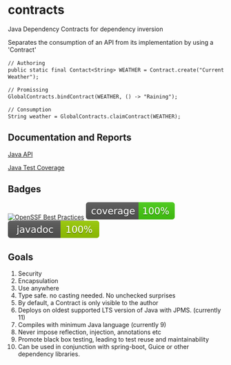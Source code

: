 # contracts 
Java Dependency Contracts for dependency inversion 

Separates the consumption of an API from its implementation by using a 'Contract'

```
// Authoring
public static final Contact<String> WEATHER = Contract.create("Current Weather");
```
```
// Promissing
GlobalContracts.bindContract(WEATHER, () -> "Raining");
```
```
// Consumption
String weather = GlobalContracts.claimContract(WEATHER);
```
## Documentation and Reports
[Java API](https://jonloucks.github.io/contracts/javadoc/)

[Java Test Coverage](https://jonloucks.github.io/contracts/jacoco/)

## Badges
[![OpenSSF Best Practices](https://www.bestpractices.dev/projects/11290/badge)](https://www.bestpractices.dev/projects/11290)
[![Coverage Badge](https://raw.githubusercontent.com/jonloucks/contracts/refs/heads/badges/main-coverage.svg)](https://jonloucks.github.io/contracts/jacoco/)
[![Javadoc Badge](https://raw.githubusercontent.com/jonloucks/contracts/refs/heads/badges/main-javadoc.svg)](https://jonloucks.github.io/contracts/javadoc/)

## Goals
1. Security
2. Encapsulation
3. Use anywhere
4. Type safe. no casting needed. No unchecked surprises
5. By default, a Contract is only visible to the author
6. Deploys on oldest supported LTS version of Java with JPMS. (currently 11)
7. Compiles with minimum Java language (currently 9)
8. Never impose reflection, injection, annotations etc
9. Promote black box testing, leading to test reuse and maintainability
10. Can be used in conjunction with spring-boot, Guice or other dependency libraries.

